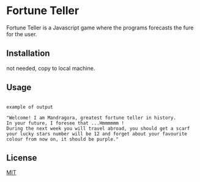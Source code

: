 # Fortune Teller

Fortune Teller is a Javascript game where the programs forecasts the fure for the user.

## Installation

not  needed, copy to local machine.


## Usage

```Jvascript

example of output

"Welcome! I am Mandragora, greatest fortune teller in history.
In your future, I foresee that ...Hmmmmmm !
During the next week you will travel abroad, you should get a scarf
your lucky stars number will be 12 and forget about your favourite colour from now on, it should be purple."
```



## License

[MIT](https://choosealicense.com/licenses/mit/)
